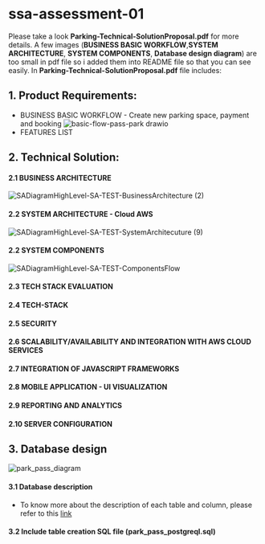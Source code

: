 # ssa-assessment-01
Please take a look **Parking-Technical-SolutionProposal.pdf** for more details. A few images (**BUSINESS BASIC WORKFLOW**,**SYSTEM ARCHITECTURE**, **SYSTEM COMPONENTS**, **Database design diagram**)  are too small in pdf file so i added them into README file so that you can see easily.
In **Parking-Technical-SolutionProposal.pdf** file includes:
## 1. Product Requirements:
   * BUSINESS BASIC WORKFLOW - Create new parking space, payment and booking
    ![basic-flow-pass-park drawio](https://github.com/haunx-vmodev/ssa-assessment-01/assets/134993032/8dc1f05e-8aa0-4787-a6dc-01c8bf6ad357)
   * FEATURES LIST
## 2. Technical Solution:
#### 2.1 BUSINESS ARCHITECTURE
![SADiagramHighLevel-SA-TEST-BusinessArchitecture (2)](https://github.com/haunx-vmodev/ssa-assessment-01/assets/134993032/4fd18873-cff6-4bfb-850c-3f546d4a632e)
#### 2.2 SYSTEM ARCHITECTURE - Cloud AWS
![SADiagramHighLevel-SA-TEST-SystemArchitecuture (9)](https://github.com/haunx-vmodev/ssa-assessment-01/assets/134993032/0e0ae033-3b0b-418f-ae98-e840062ab4d0)
#### 2.2 SYSTEM COMPONENTS
![SADiagramHighLevel-SA-TEST-ComponentsFlow](https://github.com/haunx-vmodev/ssa-assessment-01/assets/134993032/739cc73b-e043-4791-89a6-8705f164a0e0)
#### 2.3 TECH STACK EVALUATION
#### 2.4 TECH-STACK
#### 2.5 SECURITY
#### 2.6 SCALABILITY/AVAILABILITY AND INTEGRATION WITH AWS CLOUD SERVICES
#### 2.7 INTEGRATION OF JAVASCRIPT FRAMEWORKS
#### 2.8 MOBILE APPLICATION - UI VISUALIZATION
#### 2.9 REPORTING AND ANALYTICS
#### 2.10 SERVER CONFIGURATION
## 3. Database design
![park_pass_diagram](https://github.com/haunx-vmodev/ssa-assessment-01/assets/134993032/8c0f1088-de0d-4bd7-b99a-a3a06b3d5235)
#### 3.1 Database description
* To know more about the description of each table and column, please refer to this [link](https://dbdiagram.io/d/64c07ea702bd1c4a5eb250ae)
#### 3.2 Include table creation SQL file (park_pass_postgreql.sql)

